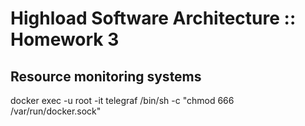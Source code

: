 # Highload Software Architecture :: Homework 3
## Resource monitoring systems

docker exec -u root -it telegraf /bin/sh -c "chmod 666 /var/run/docker.sock"